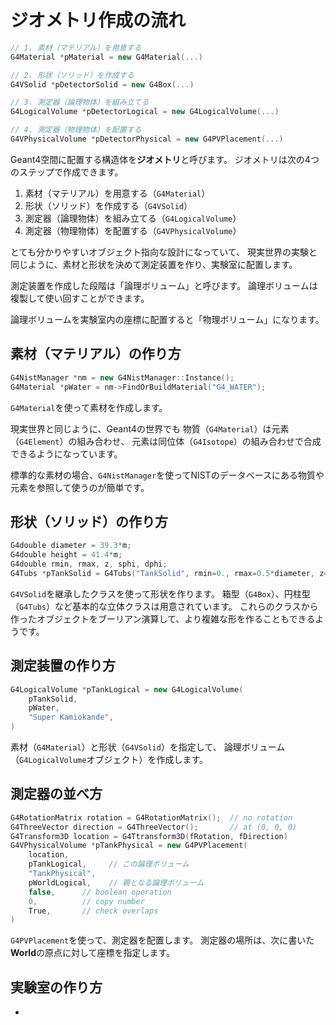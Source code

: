# ジオメトリ作成の流れ

```cpp
// 1. 素材（マテリアル）を用意する
G4Material *pMaterial = new G4Material(...)

// 2. 形状（ソリッド）を作成する
G4VSolid *pDetectorSolid = new G4Box(...)

// 3. 測定器（論理物体）を組み立てる
G4LogicalVolume *pDetectorLogical = new G4LogicalVolume(...)

// 4. 測定器（物理物体）を配置する
G4VPhysicalVolume *pDetectorPhysical = new G4PVPlacement(...)
```

Geant4空間に配置する構造体を**ジオメトリ**と呼びます。
ジオメトリは次の4つのステップで作成できます。

1. 素材（マテリアル）を用意する（``G4Material``）
2. 形状（ソリッド）を作成する（``G4VSolid``）
3. 測定器（論理物体）を組み立てる（``G4LogicalVolume``）
4. 測定器（物理物体）を配置する（``G4VPhysicalVolume``）

とても分かりやすいオブジェクト指向な設計になっていて、
現実世界の実験と同じように、素材と形状を決めて測定装置を作り、実験室に配置します。

測定装置を作成した段階は「論理ボリューム」と呼びます。
論理ボリュームは複製して使い回すことができます。

論理ボリュームを実験室内の座標に配置すると「物理ボリューム」になります。

## 素材（マテリアル）の作り方

```cpp
G4NistManager *nm = new G4NistManager::Instance();
G4Material *pWater = nm->FindOrBuildMaterial("G4_WATER");
```

``G4Material``を使って素材を作成します。

現実世界と同じように、Geant4の世界でも
物質（``G4Material``）は元素（``G4Element``）の組み合わせ、
元素は同位体（``G4Isotope``）の組み合わせで合成できるようになっています。

標準的な素材の場合、``G4NistManager``を使ってNISTのデータベースにある物質や元素を参照して使うのが簡単です。

## 形状（ソリッド）の作り方

```cpp
G4double diameter = 39.3*m;
G4double height = 41.4*m;
G4double rmin, rmax, z, sphi, dphi;
G4Tubs *pTankSolid = G4Tubs("TankSolid", rmin=0., rmax=0.5*diameter, z=0.5*height, sphi=0.*deg, dphi=360.*deg);
```

``G4VSolid``を継承したクラスを使って形状を作ります。
箱型（``G4Box``）、円柱型（``G4Tubs``）など基本的な立体クラスは用意されています。
これらのクラスから作ったオブジェクトをブーリアン演算して、より複雑な形を作ることもできるようです。

## 測定装置の作り方

```cpp
G4LogicalVolume *pTankLogical = new G4LogicalVolume(
    pTankSolid,
    pWater,
    "Super Kamiokande",
)
```

素材（``G4Material``）と形状（``G4VSolid``）を指定して、
論理ボリューム（``G4LogicalVolume``オブジェクト）を作成します。

## 測定器の並べ方

```cpp
G4RotationMatrix rotation = G4RotationMatrix();  // no rotation
G4ThreeVector direction = G4ThreeVector();       // at (0, 0, 0)
G4Transform3D location = G4Ttransform3D(fRotation, fDirection)
G4VPhysicalVolume *pTankPhysical = new G4PVPlacement(
    location,
    pTankLogical,     // この論理ボリューム
    "TankPhysical",
    pWorldLogical,    // 親となる論理ボリューム
    false,      // boolean operation
    0,          // copy number
    True,       // check overlaps
)
```

``G4PVPlacement``を使って、測定器を配置します。
測定器の場所は、次に書いた**World**の原点に対して座標を指定します。

## 実験室の作り方

- [](./geant4-world.md)



